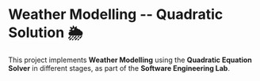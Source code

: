 # Weather Modelling -- Quadratic Solution 🌦️

This project implements **Weather Modelling** using the **Quadratic
Equation Solver** in different stages, as part of the **Software
Engineering Lab**.

